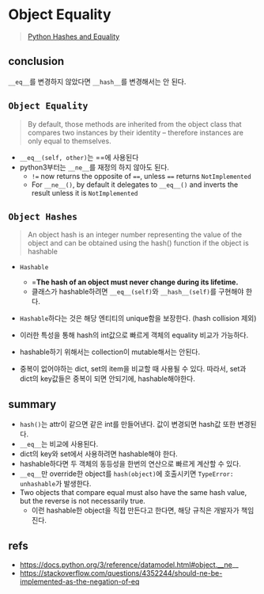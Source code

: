 # Object Equality 
> [Python Hashes and Equality](https://hynek.me/articles/hashes-and-equality/)

## conclusion
`__eq__`를 변경하지 않았다면 `__hash__`를 변경해서는 안 된다.

## `Object Equality`
> By default, those methods are inherited from the object class that compares two instances by their identity – therefore instances are only equal to themselves.
- `__eq__(self, other)`는 ==에 사용된다
- python3부터는 `__ne__`를 재정의 하지 않아도 된다.
    - `!=` now returns the opposite of `==`, unless `==` returns `NotImplemented`
    - For `__ne__()`, by default it delegates to `__eq__()` and inverts the result unless it is `NotImplemented`


## `Object Hashes`
> An object hash is an integer number representing the value of the object and can be obtained using the hash() function if the object is hashable

- `Hashable`
    - =**The hash of an object must never change during its lifetime.**
    - 클래스가 hashable하려면 `__eq__(self)`와 `__hash__(self)`를 구현해야 한다.   

- `Hashable`하다는 것은 해당 엔티티의 unique함을 보장한다. (hash collision 제외)
- 이러한 특성을 통해 hash의 int값으로 빠르게 객체의 equality 비교가 가능하다.
- hashable하기 위해서는 collection이 mutable해서는 안된다.
- 중복이 없어야하는 dict, set의 item을 비교할 때 사용될 수 있다. 따라서, set과 dict의 key값들은 중복이 되면 안되기에, hashable해야한다.


## summary
- `hash()`는 attr이 같으면 같은 int를 만들어낸다. 값이 변경되면 hash값 또한 변경된다.
- `__eq__`는 비교에 사용된다.
- dict의 key와 set에서 사용하려면 hashable해야 한다.
- hashable하다면 두 객체의 동등성을 한번의 연산으로 빠르게 계산할 수 있다.
- `__eq__`만 override한 object를 `hash(object)`에 호출시키면 `TypeError: unhashable`가 발생한다.
- Two objects that compare equal must also have the same hash value, but the reverse is not necessarily true.
    - 이런 hashable한 object을 직접 만든다고 한다면, 해당 규칙은 개발자가 책임진다.

## refs
- https://docs.python.org/3/reference/datamodel.html#object.__ne__
- https://stackoverflow.com/questions/4352244/should-ne-be-implemented-as-the-negation-of-eq